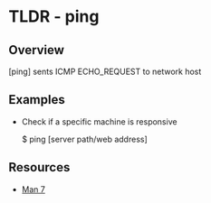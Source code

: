 TLDR - ping
==========

Overview
--------

[ping] sents ICMP ECHO_REQUEST to network host

Examples
--------

- Check if a specific machine is responsive

	$ ping [server path/web address]

Resources
---------

- [Man 7](http://man7.org/linux/man-pages/man8/ping.8.html)